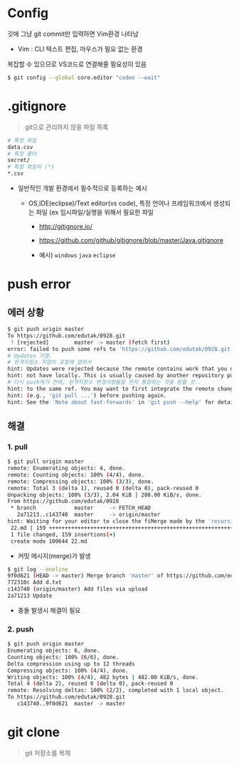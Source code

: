 # Config

깃에  그냥 git commit만 입력하면 Vim환경 나타남

- Vim : CLI 텍스트 편집, 마우스가 필요 없는 환경

복잡할 수 있으므로 VS코드로 연결해줄 필요성이 있음

```bash
$ git config --global core.editor "codee --wait"
```

# .gitignore

> git으로 관리하지 않을 파일 목록

```bash
# 특정 파일
data.csv
# 특정 폴더
secret/
# 특정 확장자 (*)
*.csv
```

- 일반적인 개발 환경에서 필수적으로 등록하는 예시

  - OS,IDE(eclipse)/Text editor(vs code), 특정 언어나 프레임워크에서 생성되는 파일 (ex 임시파일/실행을 위해서 필요한 파일

    - http://gitignore.io/
    - https://github.com/github/gitignore/blob/master/Java.gitignore

    - 예시) `windows` `java` `eclipse`



# push error

## 에러 상황

```bash
$ git push origin master
To https://github.com/edutak/0928.git
 ! [rejected]        master -> master (fetch first)
error: failed to push some refs to 'https://github.com/edutak/0928.git'
# Updates 거절.
# 원격저장소 작업이 로컬에 없어서 
hint: Updates were rejected because the remote contains work that you do
hint: not have locally. This is usually caused by another repository pushing
# 다시 push하기 전에, 원격저장소 변경사항들을 먼저 통합하는 것을 원할 것..
hint: to the same ref. You may want to first integrate the remote changes
hint: (e.g., 'git pull ...') before pushing again.
hint: See the 'Note about fast-forwards' in 'git push --help' for details.
```

## 해결

### 1. pull

```bash
$ git pull origin master
remote: Enumerating objects: 4, done.
remote: Counting objects: 100% (4/4), done.
remote: Compressing objects: 100% (3/3), done.
remote: Total 3 (delta 1), reused 0 (delta 0), pack-reused 0
Unpacking objects: 100% (3/3), 2.04 KiB | 208.00 KiB/s, done.
From https://github.com/edutak/0928
 * branch            master     -> FETCH_HEAD
   2a71213..c143740  master     -> origin/master
hint: Waiting for your editor to close the fiMerge made by the 'recursive' strategy.
 22.md | 159 ++++++++++++++++++++++++++++++++++++++++++++++++++++++++++++++++++
 1 file changed, 159 insertions(+)
 create mode 100644 22.md
```

- 커밋 메시지(merge)가 발생

```bash
$ git log --oneline
9f0d621 (HEAD -> master) Merge branch 'master' of https://github.com/edutak/0928
772310c Add d.txt
c143740 (origin/master) Add files via upload
2a71213 Update

```

- 충돌 발생시 해결이 필요

  

### 2. push

```bash
$ git push origin master
Enumerating objects: 6, done.
Counting objects: 100% (6/6), done.
Delta compression using up to 12 threads
Compressing objects: 100% (4/4), done.
Writing objects: 100% (4/4), 482 bytes | 482.00 KiB/s, done.
Total 4 (delta 2), reused 0 (delta 0), pack-reused 0
remote: Resolving deltas: 100% (2/2), completed with 1 local object.
To https://github.com/edutak/0928.git
   c143740..9f0d621  master -> master
```





# git clone

> git 저장소를 복제

